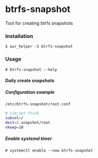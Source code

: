 # btrfs-snapshot

Tool for creating btrfs snapshots

### Installation

`$ aur_helper -S btrfs-snapshot`

### Usage

`# btrfs-snapshot --help`

#### Daily create snapshots

##### Configuration example

```bash
/etc/btrfs-snapshot/root.conf

# vim:set ft=sh
subvol=/
dest=/.snapshot/root
nkeep=10
```

##### Enable systemd timer

`# systemctl enable --now btrfs-snapshot`